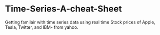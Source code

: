 # Time-Series-A-cheat-Sheet
Getting familair with time series data using real time Stock prices of Apple, Tesla, Twitter, and IBM- from yahoo.
